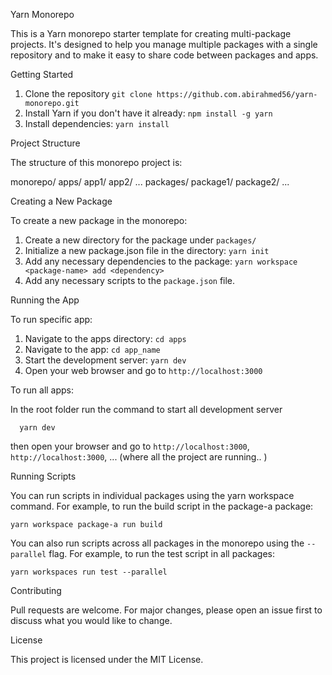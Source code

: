 Yarn Monorepo

  This is a Yarn monorepo starter template for creating multi-package projects. It's designed to help you manage multiple packages with a single repository and to make it easy to share code between packages and apps.

  Getting Started

  1. Clone the repository `git clone https://github.com.abirahmed56/yarn-monorepo.git`
  2. Install Yarn if you don't have it already: `npm install -g yarn`
  3. Install dependencies: `yarn install`


Project Structure

 The structure of this monorepo project is: 

   monorepo/
     apps/
       app1/
       app2/
       ...
     packages/
       package1/
       package2/
       ...


Creating a New Package

  To create a new package in the monorepo:

  1. Create a new directory for the package under `packages/`
  2. Initialize a new package.json file in the directory: `yarn init`
  3. Add any necessary dependencies to the package: `yarn workspace <package-name> add <dependency>`
  4. Add any necessary scripts to the `package.json` file.


Running the App

  To run specific app:

  1. Navigate to the apps directory: `cd apps`
  2. Navigate to the app: `cd app_name`
  3. Start the development server: `yarn dev`
  4. Open your web browser and go to `http://localhost:3000`

  To run all apps:

  In the root folder run the command to start all development server

      yarn dev

  then open your browser and go to `http://localhost:3000`, `http://localhost:3000`, ...
    (where all the project are running.. )

Running Scripts

  You can run scripts in individual packages using the yarn workspace command. For example, to run the build script in the package-a package:

    yarn workspace package-a run build

  You can also run scripts across all packages in the monorepo using the `--parallel` flag. For example, to run the test script in all packages:

    yarn workspaces run test --parallel


Contributing

  Pull requests are welcome. For major changes, please open an issue first to discuss what you would like to change.


License

  This project is licensed under the MIT License.